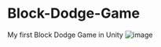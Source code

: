 # Block-Dodge-Game
My first Block Dodge Game in Unity
![image](https://github.com/August2042/Block-Dodge-Game/assets/94859002/a4f7c765-978f-472a-82e3-ba2e278b6597)
